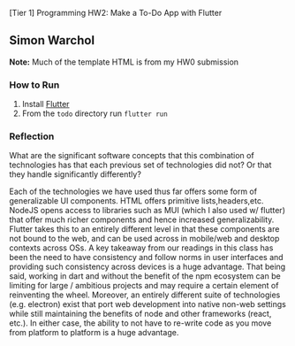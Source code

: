 [Tier 1] Programming HW2: Make a To-Do App with Flutter

## Simon Warchol

**Note:** Much of the template HTML is from my HW0 submission

### How to Run

1) Install [Flutter](https://flutter.dev/)
2) From the `todo` directory run `flutter run`


### Reflection 
What are the significant software concepts that this combination of technologies has that each previous set of technologies did not? Or that they handle significantly differently?

Each of the technologies we have used thus far offers some form of generalizable UI components. HTML offers primitive lists,headers,etc. NodeJS opens access to libraries such as MUI (which I also used w/ flutter) that offer much richer components and hence increased generalizability. Flutter takes this to an entirely different level in that these components are not bound to the web, and can be used across in mobile/web and desktop contexts across OSs. A key takeaway from our readings in this class has been the need to have consistency and follow norms in user interfaces and providing such consistency across devices is a huge advantage. That being said, working in dart and without the benefit of the npm ecosystem can be limiting for large / ambitious projects and may require a certain element of reinventing the wheel. Moreover, an entirely different suite of technologies (e.g. electron) exist that port web development into native non-web settings while still maintaining the benefits of node and other frameworks (react, etc.). In either case, the ability to not have to re-write code as you move from platform to platform is a huge advantage.